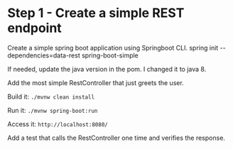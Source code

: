 # Step 1 - Create a simple REST endpoint

Create a simple spring boot application using Springboot CLI.
spring init --dependencies=data-rest spring-boot-simple

If needed, update the java version in the pom. I changed it to java 8.

Add the most simple RestController that just greets the user.

Build it: `./mvnw clean install`

Run it: `./mvnw spring-boot:run`

Access it: `http://localhost:8080/`

Add a test that calls the RestController one time and verifies the response.

